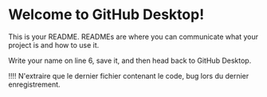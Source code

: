 # Welcome to GitHub Desktop!

This is your README. READMEs are where you can communicate what your project is and how to use it.

Write your name on line 6, save it, and then head back to GitHub Desktop.


!!!! N'extraire que le dernier fichier contenant le code, bug lors du dernier enregistrement.
